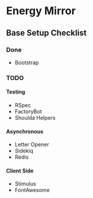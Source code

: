 # Energy Mirror

## Base Setup Checklist

### Done
- Bootstrap

### TODO
#### Testing
- RSpec
- FactoryBot
- Shoulda Helpers

#### Asynchronous
- Letter Opener
- Sidekiq
- Redis

#### Client Side
- Stimulus
- FontAwesome